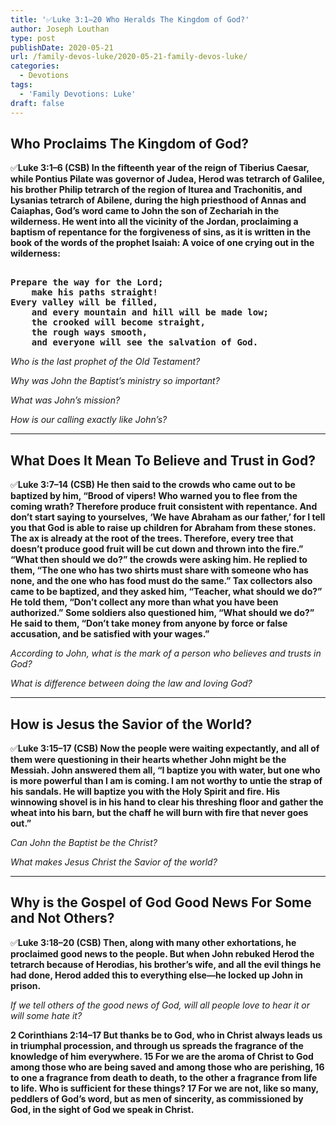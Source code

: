 ```yaml
---
title: '✅Luke 3:1–20 Who Heralds The Kingdom of God?'
author: Joseph Louthan
type: post
publishDate: 2020-05-21
url: /family-devos-luke/2020-05-21-family-devos-luke/
categories:
  - Devotions
tags:
  - 'Family Devotions: Luke'
draft: false
---
```


## Who Proclaims The Kingdom of God?

✅**Luke 3:1–6 (CSB) In the fifteenth year of the reign of Tiberius Caesar, while Pontius Pilate was governor of Judea, Herod was tetrarch of Galilee, his brother Philip tetrarch of the region of Iturea and Trachonitis, and Lysanias tetrarch of Abilene,  during the high priesthood of Annas and Caiaphas, God’s word came to John the son of Zechariah in the wilderness.  He went into all the vicinity of the Jordan, proclaiming a baptism of repentance for the forgiveness of sins,  as it is written in the book of the words of the prophet Isaiah: A voice of one crying out in the wilderness:**

<pre><b>
Prepare the way for the Lord; 
	make his paths straight!  
Every valley will be filled, 
	and every mountain and hill will be made low; 
	the crooked will become straight, 
	the rough ways smooth,  
	and everyone will see the salvation of God.</b>
</pre>

*Who is the last prophet of the Old Testament?*

*Why was John the Baptist’s ministry so important?*

*What was John’s mission?*

*How is our calling exactly like John’s?*

------

## What Does It Mean To Believe and Trust in God?

✅**Luke 3:7–14 (CSB) He then said to the crowds who came out to be baptized by him, “Brood of vipers! Who warned you to flee from the coming wrath?  Therefore produce fruit consistent with repentance. And don’t start saying to yourselves, ‘We have Abraham as our father,’ for I tell you that God is able to raise up children for Abraham from these stones.  The ax is already at the root of the trees. Therefore, every tree that doesn’t produce good fruit will be cut down and thrown into the fire.”  “What then should we do?” the crowds were asking him.  He replied to them, “The one who has two shirts must share with someone who has none, and the one who has food must do the same.”  Tax collectors also came to be baptized, and they asked him, “Teacher, what should we do?”  He told them, “Don’t collect any more than what you have been authorized.”  Some soldiers also questioned him, “What should we do?” He said to them, “Don’t take money from anyone by force or false accusation, and be satisfied with your wages.”** 

*According to John, what is the mark of a person who believes and trusts in God?*

*What is difference between doing the law and loving God?*

------

## How is Jesus the Savior of the World?

✅**Luke 3:15–17 (CSB) Now the people were waiting expectantly, and all of them were questioning in their hearts whether John might be the Messiah.  John answered them all, “I baptize you with water, but one who is more powerful than I am is coming. I am not worthy to untie the strap of his sandals. He will baptize you with the Holy Spirit and fire.  His winnowing shovel is in his hand to clear his threshing floor and gather the wheat into his barn, but the chaff he will burn with fire that never goes out.”** 

*Can John the Baptist be the Christ?*

*What makes Jesus Christ the Savior of the world?*

------

## Why is the Gospel of God Good News For Some and Not Others?

✅**Luke 3:18–20 (CSB) Then, along with many other exhortations, he proclaimed good news to the people.  But when John rebuked Herod the tetrarch because of Herodias, his brother’s wife, and all the evil things he had done,  Herod added this to everything else—he locked up John in prison.** 

*If we tell others of the good news of God, will all people love to hear it or will some hate it?*

**2 Corinthians 2:14–17 But thanks be to God, who in Christ always leads us in triumphal procession, and through us spreads the fragrance of the knowledge of him everywhere. 15 For we are the aroma of Christ to God among those who are being saved and among those who are perishing, 16 to one a fragrance from death to death, to the other a fragrance from life to life. Who is sufficient for these things? 17 For we are not, like so many, peddlers of God’s word, but as men of sincerity, as commissioned by God, in the sight of God we speak in Christ.** 